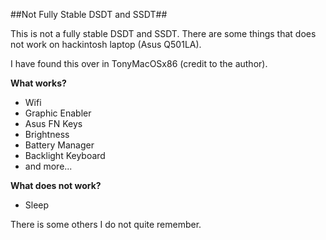 ##Not Fully Stable DSDT and SSDT##

This is not a fully stable DSDT and SSDT. There are some things that does not work on hackintosh laptop (Asus Q501LA).

I have found this over in TonyMacOSx86 (credit to the author).

**What works?**
- Wifi
- Graphic Enabler
- Asus FN Keys
- Brightness
- Battery Manager
- Backlight Keyboard
- and more...

**What does not work?**
- Sleep

There is some others I do not quite remember.